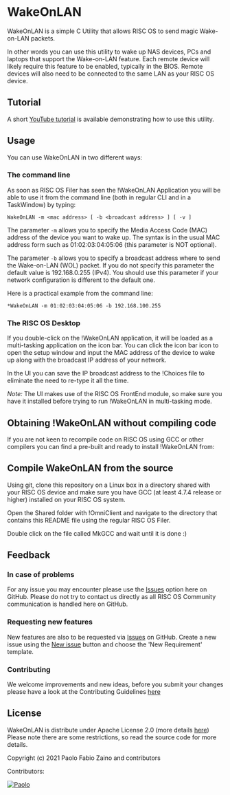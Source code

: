 # WakeOnLAN
WakeOnLAN is a simple C Utility that allows RISC OS to send magic Wake-on-LAN packets.

In other words you can use this utility to wake up NAS devices, PCs and laptops that support the Wake-on-LAN feature. Each remote device will likely require this feature to be enabled, typically in the BIOS. Remote devices will also need to be connected to the same LAN as your RISC OS device.

## Tutorial
A short [YouTube tutorial](https://youtu.be/DITiZoxlEBg) is available demonstrating how to use this utility.

## Usage
You can use WakeOnLAN in two different ways:

### The command line
As soon as RISC OS Filer has seen the !WakeOnLAN Application you will be able to use it from the command line (both in regular CLI and in a TaskWindow) by typing:
```
WakeOnLAN -m <mac address> [ -b <broadcast address> ] [ -v ]
```
The parameter `-m` allows you to specify the Media Access Code (MAC) address of the device you want to wake up. The syntax is in the usual MAC address form such as 01:02:03:04:05:06 (this parameter is NOT optional).

The parameter `-b` allows you to specify a broadcast address where to send the Wake-on-LAN (WOL) packet. If you do not specify this parameter the default value is 192.168.0.255 (IPv4). You should use this parameter if your network configuration is different to the default one.

Here is a practical example from the command line:
```
*WakeOnLAN -m 01:02:03:04:05:06 -b 192.168.100.255
```

### The RISC OS Desktop
If you double-click on the !WakeOnLAN application, it will be loaded as a multi-tasking application on the icon bar. You can click the icon bar icon to open the setup window and input the MAC address of the device to wake up along with the broadcast IP address of your network.

In the UI you can save the IP broadcast address to the !Choices file to eliminate the need to re-type it all the time.

*Note:* The UI makes use of the RISC OS FrontEnd module, so make sure you have it installed before trying to run !WakeOnLAN in multi-tasking mode.

## Obtaining !WakeOnLAN without compiling code
If you are not keen to recompile code on RISC OS using GCC or other compilers you can find a pre-built and ready to install !WakeOnLAN from:

## Compile WakeOnLAN from the source
Using git, clone this repository on a Linux box in a directory shared with your RISC OS device and make sure you have GCC (at least 4.7.4 release or higher) installed on your RISC OS system.

Open the Shared folder with !OmniClient and navigate to the directory that contains this README file using the regular RISC OS Filer.

Double click on the file called MkGCC and wait until it is done :)

## Feedback

### In case of problems
For any issue you may encounter please use the [Issues](https://github.com/RISC-OS-Community/WakeOnLAN/issues) option here on GitHub. Please do not try to contact us directly as all RISC OS Community communication is handled here on GitHub.

### Requesting new features
New features are also to be requested via [Issues](https://github.com/RISC-OS-Community/WakeOnLAN/issues) on GitHub. Create a new issue using the [New issue](https://github.com/RISC-OS-Community/WakeOnLAN/issues/new/choose) button and choose the 'New Requirement' template.

### Contributing
We welcome improvements and new ideas, before you submit your changes please have a look at the Contributing Guidelines [here](CONTRIBUTING.md)

## License

WakeOnLAN is distribute under Apache License 2.0 (more details [here](LICENSE)) Please note there are some restrictions, so read the source code for more details.

Copyright (c) 2021 Paolo Fabio Zaino and contributors

Contributors:

[![Paolo](https://avatars2.githubusercontent.com/u/8824337?s=42&v=4)](https://github.com/pzaino)

